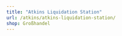 ```yaml
---
title: "Atkins Liquidation Station"
url: /atkins/atkins-liquidation-station/
shop: Großhandel
---
```

